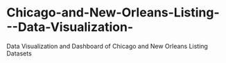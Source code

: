 # Chicago-and-New-Orleans-Listing---Data-Visualization-
Data Visualization and Dashboard of Chicago and New Orleans Listing Datasets
